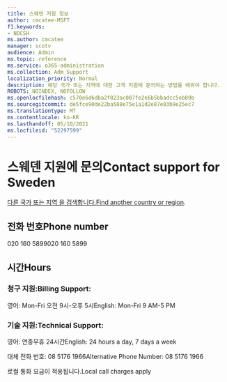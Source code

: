 ```yaml
---
title: 스웨덴 지원 정보
author: cmcatee-MSFT
f1.keywords:
- NOCSH
ms.author: cmcatee
manager: scotv
audience: Admin
ms.topic: reference
ms.service: o365-administration
ms.collection: Adm_Support
localization_priority: Normal
description: 해당 국가 또는 지역에 대한 고객 지원에 문의하는 방법을 배워야 합니다.
ROBOTS: NOINDEX, NOFOLLOW
ms.openlocfilehash: c570e6d6dba2f823ac007fe2e6b5bbadcc5eb89b
ms.sourcegitcommit: de5fce90de22ba588e75e1a1d2e87e03b9e25ec7
ms.translationtype: MT
ms.contentlocale: ko-KR
ms.lasthandoff: 05/10/2021
ms.locfileid: "52297599"
---
```

# <a name="contact-support-for-sweden"></a><span data-ttu-id="3f9b5-103">스웨덴 지원에 문의</span><span class="sxs-lookup"><span data-stu-id="3f9b5-103">Contact support for Sweden</span></span>

<span data-ttu-id="3f9b5-104">[다른 국가 또는 지역 을 검색합니다.](../../business-video/get-help-support.md)</span><span class="sxs-lookup"><span data-stu-id="3f9b5-104">[Find another country or region](../../business-video/get-help-support.md).</span></span>

## <a name="phone-number"></a><span data-ttu-id="3f9b5-105">전화 번호</span><span class="sxs-lookup"><span data-stu-id="3f9b5-105">Phone number</span></span>
<span data-ttu-id="3f9b5-106">020 160 5899</span><span class="sxs-lookup"><span data-stu-id="3f9b5-106">020 160 5899</span></span>

## <a name="hours"></a><span data-ttu-id="3f9b5-107">시간</span><span class="sxs-lookup"><span data-stu-id="3f9b5-107">Hours</span></span>
### <a name="billing-support"></a><span data-ttu-id="3f9b5-108">청구 지원:</span><span class="sxs-lookup"><span data-stu-id="3f9b5-108">Billing Support:</span></span>

<span data-ttu-id="3f9b5-109">영어: Mon-Fri 오전 9시-오후 5시</span><span class="sxs-lookup"><span data-stu-id="3f9b5-109">English: Mon-Fri 9 AM-5 PM</span></span>

### <a name="technical-support"></a><span data-ttu-id="3f9b5-110">기술 지원:</span><span class="sxs-lookup"><span data-stu-id="3f9b5-110">Technical Support:</span></span>

<span data-ttu-id="3f9b5-111">영어: 연중무휴 24시간</span><span class="sxs-lookup"><span data-stu-id="3f9b5-111">English: 24 hours a day, 7 days a week</span></span>

<span data-ttu-id="3f9b5-112">대체 전화 번호: 08 5176 1966</span><span class="sxs-lookup"><span data-stu-id="3f9b5-112">Alternative Phone Number: 08 5176 1966</span></span>

<span data-ttu-id="3f9b5-113">로컬 통화 요금이 적용됩니다.</span><span class="sxs-lookup"><span data-stu-id="3f9b5-113">Local call charges apply</span></span>
